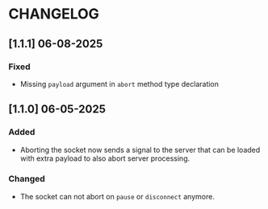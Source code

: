 # CHANGELOG

## [1.1.1] 06-08-2025

### Fixed

- Missing `payload` argument in `abort` method type declaration

## [1.1.0] 06-05-2025

### Added

- Aborting the socket now sends a signal to the server that can be loaded with extra payload to also abort server processing.

### Changed

- The socket can not abort on `pause` or `disconnect` anymore.
